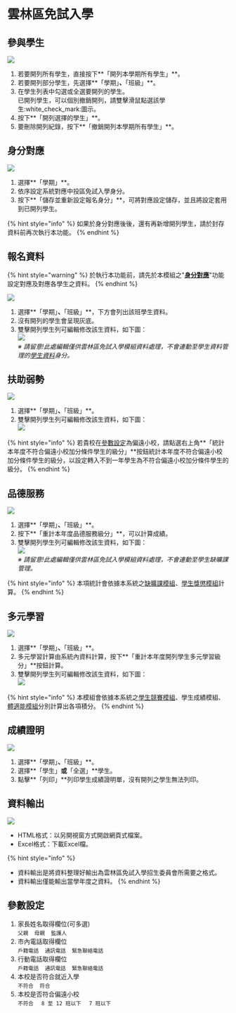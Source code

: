 # 雲林區免試入學

## 參與學生

![](../.gitbook/assets/ylc-stud-list.png)

1. 若要開列所有學生，直接按下**「開列本學期所有學生」**。
2. 若要開列部分學生，先選擇**「學期」**、**「班級」**。
3. 在學生列表中勾選或全選要開列的學生。\
   已開列學生，可以個別撤銷開列，請雙擊滑鼠點選該學生:white\_check\_mark:圖示。
4. 按下**「開列選擇的學生」**。
5. 要刪除開列紀錄，按下**「撤銷開列本學期所有學生」**。

## 身分對應

![](../.gitbook/assets/ylc-kind-mirror.png)

1. 選擇**「學期」**。
2. 依序設定系統對應中投區免試入學身分。
3. 按下**「儲存並重新設定報名身分」**，可將對應設定儲存，並且將設定套用到已開列學生。

{% hint style="info" %}
如果於身分對應後後，還有再新增開列學生，請於封存資料前再次執行本功能。
{% endhint %}

## 報名資料

{% hint style="warning" %}
於執行本功能前，請先於本模組之"[**身分對應**](yun-lin-qu-mian-shi-ru-xue.md#shen-fen-dui-ying)"功能設定對應及對應各學生之資料。
{% endhint %}

![](../.gitbook/assets/ylc-stud-kind.png)

1. 選擇**「學期」**、**「班級」**，下方會列出該班學生資料。
2. 沒有開列的學生會呈現灰底。
3. 雙擊開列學生列可編輯修改該生資料，如下圖：\
   ![](../.gitbook/assets/ylc-stud-kind2.png)\
   _※ 請留意!此處編輯僅供雲林區免試入學模組資料處理，不會連動至學生資料管理的_[_學生資料_](sheng-liao-guan-li.md#xue-sheng-zi-liao)_身分。_

## 扶助弱勢

![](../.gitbook/assets/ylc-disadvantage.png)

1. 選擇**「學期」**、**「班級」**。
2. 雙擊開列學生列可編輯修改該生資料，如下圖：\
   ![](../.gitbook/assets/ylc-disadvantage2.png)

{% hint style="info" %}
若貴校在[參數設定](yun-lin-qu-mian-shi-ru-xue.md#can-shu-she-ding)為偏遠小校，請點選右上角**「統計本年度不符合偏遠小校加分條件學生的級分」**按鈕統計本年度不符合偏遠小校加分條件學生的級分，以設定轉入不到一年學生為不符合偏遠小校加分條件學生的級分。
{% endhint %}

## 品德服務

![](../.gitbook/assets/ylc-morality1.png)

1. 選擇**「學期」**、**「班級」**。
2. 按下**「重計本年度品德服務級分」**，可以計算成績。
3. 雙擊開列學生列可編輯修改該生資料，如下圖：\
   ![](../.gitbook/assets/ylc-morality2.png)\
   _※ 請留意!此處編輯僅供雲林區免試入學模組資料處理，不會連動至學生缺曠課管理。_

{% hint style="info" %}
本項統計會依據本系統之[缺曠課模組](../undefined/que-guan-li.md)、[學生獎懲模組](../undefined/sheng-guan-li.md)計算。
{% endhint %}

## 多元學習

![](../.gitbook/assets/ylc-multi-learn1.png)

1. 選擇**「學期」**、**「班級」**。
2. 多元學習計算由系統內資料計算，按下**「重計本年度開列學生多元學習級分」**按鈕計算。
3. 雙擊開列學生列可編輯修改該生資料，如下圖：\
   ![](../.gitbook/assets/ylc-multi-learn2.png)

{% hint style="info" %}
本模組會依據本系統之[學生競賽模組](../xiao-hang-zheng/sheng.md)、學生成績模組、[體適能模組](../undefined/sheng-neng.md)分別計算出各項積分。
{% endhint %}

## 成績證明

![](../.gitbook/assets/ylc-transcript.png)

1. 選擇**「學期」**、**「班級」**。
2. 選擇**「學生」**或**「全選」**學生。
3. 點擊**「列印」**列印學生成績證明單，沒有開列之學生無法列印。

## 資料輸出

![](../.gitbook/assets/ylc-output.png)

* HTML格式：以另開視窗方式開啟網頁式檔案。
* Excel格式：下載Excel檔。

{% hint style="info" %}
* 資料輸出是將資料整理好輸出為雲林區免試入學招生委員會所需要之格式。
* 資料輸出僅能輸出當學年度之資料。
{% endhint %}

## 參數設定

1. 家長姓名取得欄位(可多選) \
   `父親`　`母親`　`監護人`&#x20;
2. 市內電話取得欄位\
   `戶籍電話`　`通訊電話`　`緊急聯絡電話`
3. 行動電話取得欄位\
   `戶籍電話`　`通訊電話`　`緊急聯絡電話`
4. 本校是否符合就近入學\
   `不符合`　`符合`&#x20;
5. 本校是否符合偏遠小校\
   `不符合` 　`8 至 12 班以下`　 `7 班以下`
